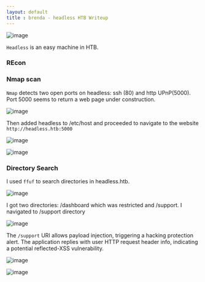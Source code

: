 ```yaml
---
layout: default
title : brenda - headless HTB Writeup
---
```



![image](https://raw.githubusercontent.com/brenda87/brenda87.github.io/main/assets/images/bizness/Screenshot%20(118).png)

`Headless` is an easy machine in HTB.

### REcon
### Nmap scan
`Nmap` detects two open ports on headless: ssh (80) and http UPnP(5000). Port 5000  seems to return a web page under construction.

![image](https://raw.githubusercontent.com/brenda87/brenda87.github.io/main/assets/images/bizness/Screenshot%20(121).png)

Then added headless to /etc/host and proceeded to navigate to the website `http://headless.htb:5000`

![image](https://raw.githubusercontent.com/brenda87/brenda87.github.io/main/assets/images/bizness/Screenshot%20(122).png)

![image](https://raw.githubusercontent.com/brenda87/brenda87.github.io/main/assets/images/bizness/Screenshot%20(150).png)

### Directory Search

I used `ffuf` to search directories in headless.htb.

![image](https://raw.githubusercontent.com/brenda87/brenda87.github.io/main/assets/images/bizness/Screenshot%20(123).png)

I got two directories: /dashboard which was restricted and /support. I navigated to /support directory

![image](https://raw.githubusercontent.com/brenda87/brenda87.github.io/main/assets/images/bizness/Screenshot%20(124).png)

The `/support` URI allows payload injection, triggering a hacking protection alert. The application replies with user HTTP request header info, indicating a potential reflected-XSS vulnerability.

![image](https://raw.githubusercontent.com/brenda87/brenda87.github.io/main/assets/images/bizness/Screenshot%20(125).png)

![image](https://raw.githubusercontent.com/brenda87/brenda87.github.io/main/assets/images/bizness/Screenshot%20(126).png)












